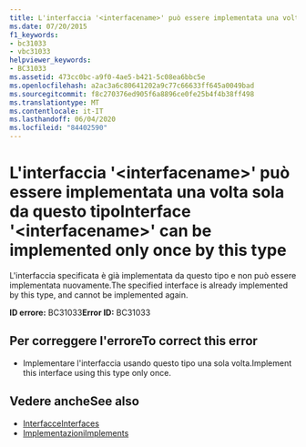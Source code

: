```yaml
---
title: L'interfaccia '<interfacename>' può essere implementata una volta sola da questo tipo
ms.date: 07/20/2015
f1_keywords:
- bc31033
- vbc31033
helpviewer_keywords:
- BC31033
ms.assetid: 473cc0bc-a9f0-4ae5-b421-5c08ea6bbc5e
ms.openlocfilehash: a2ac3a6c80641202a9c77c66633ff645a0049bad
ms.sourcegitcommit: f8c270376ed905f6a8896ce0fe25b4f4b38ff498
ms.translationtype: MT
ms.contentlocale: it-IT
ms.lasthandoff: 06/04/2020
ms.locfileid: "84402590"
---
```

# <a name="interface-interfacename-can-be-implemented-only-once-by-this-type"></a><span data-ttu-id="81f9b-102">L'interfaccia '\<interfacename>' può essere implementata una volta sola da questo tipo</span><span class="sxs-lookup"><span data-stu-id="81f9b-102">Interface '\<interfacename>' can be implemented only once by this type</span></span>
<span data-ttu-id="81f9b-103">L'interfaccia specificata è già implementata da questo tipo e non può essere implementata nuovamente.</span><span class="sxs-lookup"><span data-stu-id="81f9b-103">The specified interface is already implemented by this type, and cannot be implemented again.</span></span>  
  
 <span data-ttu-id="81f9b-104">**ID errore:** BC31033</span><span class="sxs-lookup"><span data-stu-id="81f9b-104">**Error ID:** BC31033</span></span>  
  
## <a name="to-correct-this-error"></a><span data-ttu-id="81f9b-105">Per correggere l'errore</span><span class="sxs-lookup"><span data-stu-id="81f9b-105">To correct this error</span></span>  
  
- <span data-ttu-id="81f9b-106">Implementare l'interfaccia usando questo tipo una sola volta.</span><span class="sxs-lookup"><span data-stu-id="81f9b-106">Implement this interface using this type only once.</span></span>  
  
## <a name="see-also"></a><span data-ttu-id="81f9b-107">Vedere anche</span><span class="sxs-lookup"><span data-stu-id="81f9b-107">See also</span></span>

- [<span data-ttu-id="81f9b-108">Interfacce</span><span class="sxs-lookup"><span data-stu-id="81f9b-108">Interfaces</span></span>](../programming-guide/language-features/interfaces/index.md)
- [<span data-ttu-id="81f9b-109">Implementazioni</span><span class="sxs-lookup"><span data-stu-id="81f9b-109">Implements</span></span>](../language-reference/statements/implements-clause.md)
